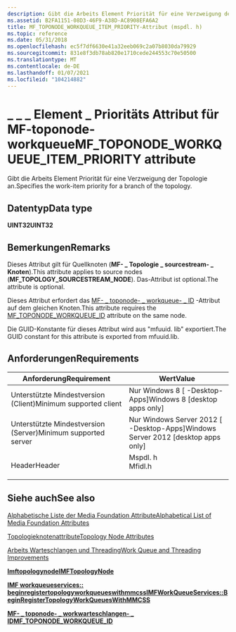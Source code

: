 ```yaml
---
description: Gibt die Arbeits Element Priorität für eine Verzweigung der Topologie an.
ms.assetid: B2FA1151-08D3-46F9-A38D-AC8908EFA6A2
title: MF_TOPONODE_WORKQUEUE_ITEM_PRIORITY-Attribut (mspdl. h)
ms.topic: reference
ms.date: 05/31/2018
ms.openlocfilehash: ec5f7df6630e41a32eeb069c2a07b8030da79929
ms.sourcegitcommit: 831e8f3db78ab820e1710cede244553c70e50500
ms.translationtype: MT
ms.contentlocale: de-DE
ms.lasthandoff: 01/07/2021
ms.locfileid: "104214882"
---
```

# <a name="mf_toponode_workqueue_item_priority-attribute"></a><span data-ttu-id="b6312-103">\_ \_ \_ Element \_ Prioritäts Attribut für MF-toponode-workqueue</span><span class="sxs-lookup"><span data-stu-id="b6312-103">MF\_TOPONODE\_WORKQUEUE\_ITEM\_PRIORITY attribute</span></span>

<span data-ttu-id="b6312-104">Gibt die Arbeits Element Priorität für eine Verzweigung der Topologie an.</span><span class="sxs-lookup"><span data-stu-id="b6312-104">Specifies the work-item priority for a branch of the topology.</span></span>

## <a name="data-type"></a><span data-ttu-id="b6312-105">Datentyp</span><span class="sxs-lookup"><span data-stu-id="b6312-105">Data type</span></span>

<span data-ttu-id="b6312-106">**UINT32**</span><span class="sxs-lookup"><span data-stu-id="b6312-106">**UINT32**</span></span>

## <a name="remarks"></a><span data-ttu-id="b6312-107">Bemerkungen</span><span class="sxs-lookup"><span data-stu-id="b6312-107">Remarks</span></span>

<span data-ttu-id="b6312-108">Dieses Attribut gilt für Quellknoten (**MF- \_ Topologie \_ sourcestream- \_ Knoten**).</span><span class="sxs-lookup"><span data-stu-id="b6312-108">This attribute applies to source nodes (**MF\_TOPOLOGY\_SOURCESTREAM\_NODE**).</span></span> <span data-ttu-id="b6312-109">Das-Attribut ist optional.</span><span class="sxs-lookup"><span data-stu-id="b6312-109">The attribute is optional.</span></span>

<span data-ttu-id="b6312-110">Dieses Attribut erfordert das [MF- \_ toponode- \_ workqueue- \_ ID](mf-toponode-workqueue-id-attribute.md) -Attribut auf dem gleichen Knoten.</span><span class="sxs-lookup"><span data-stu-id="b6312-110">This attribute requires the [MF\_TOPONODE\_WORKQUEUE\_ID](mf-toponode-workqueue-id-attribute.md) attribute on the same node.</span></span>

<span data-ttu-id="b6312-111">Die GUID-Konstante für dieses Attribut wird aus "mfuuid. lib" exportiert.</span><span class="sxs-lookup"><span data-stu-id="b6312-111">The GUID constant for this attribute is exported from mfuuid.lib.</span></span>

## <a name="requirements"></a><span data-ttu-id="b6312-112">Anforderungen</span><span class="sxs-lookup"><span data-stu-id="b6312-112">Requirements</span></span>



| <span data-ttu-id="b6312-113">Anforderung</span><span class="sxs-lookup"><span data-stu-id="b6312-113">Requirement</span></span> | <span data-ttu-id="b6312-114">Wert</span><span class="sxs-lookup"><span data-stu-id="b6312-114">Value</span></span> |
|-------------------------------------|------------------------------------------------------------------------------------|
| <span data-ttu-id="b6312-115">Unterstützte Mindestversion (Client)</span><span class="sxs-lookup"><span data-stu-id="b6312-115">Minimum supported client</span></span><br/> | <span data-ttu-id="b6312-116">Nur Windows 8 \[ -Desktop-Apps\]</span><span class="sxs-lookup"><span data-stu-id="b6312-116">Windows 8 \[desktop apps only\]</span></span><br/>                                         |
| <span data-ttu-id="b6312-117">Unterstützte Mindestversion (Server)</span><span class="sxs-lookup"><span data-stu-id="b6312-117">Minimum supported server</span></span><br/> | <span data-ttu-id="b6312-118">Nur Windows Server 2012 \[ -Desktop-Apps\]</span><span class="sxs-lookup"><span data-stu-id="b6312-118">Windows Server 2012 \[desktop apps only\]</span></span><br/>                               |
| <span data-ttu-id="b6312-119">Header</span><span class="sxs-lookup"><span data-stu-id="b6312-119">Header</span></span><br/>                   | <dl> <span data-ttu-id="b6312-120"><dt>Mspdl. h</dt></span><span class="sxs-lookup"><span data-stu-id="b6312-120"><dt>Mfidl.h</dt></span></span> </dl> |



## <a name="see-also"></a><span data-ttu-id="b6312-121">Siehe auch</span><span class="sxs-lookup"><span data-stu-id="b6312-121">See also</span></span>

<dl> <dt>

[<span data-ttu-id="b6312-122">Alphabetische Liste der Media Foundation Attribute</span><span class="sxs-lookup"><span data-stu-id="b6312-122">Alphabetical List of Media Foundation Attributes</span></span>](alphabetical-list-of-media-foundation-attributes.md)
</dt> <dt>

[<span data-ttu-id="b6312-123">Topologieknotenattribute</span><span class="sxs-lookup"><span data-stu-id="b6312-123">Topology Node Attributes</span></span>](topology-node-attributes.md)
</dt> <dt>

[<span data-ttu-id="b6312-124">Arbeits Warteschlangen und Threading</span><span class="sxs-lookup"><span data-stu-id="b6312-124">Work Queue and Threading Improvements</span></span>](media-foundation-work-queue-and-threading-improvements.md)
</dt> <dt>

[<span data-ttu-id="b6312-125">**Imftopologynode**</span><span class="sxs-lookup"><span data-stu-id="b6312-125">**IMFTopologyNode**</span></span>](/windows/desktop/api/mfidl/nn-mfidl-imftopologynode)
</dt> <dt>

[<span data-ttu-id="b6312-126">**IMF workqueueservices:: beginregistertopologyworkqueueswithmmcss**</span><span class="sxs-lookup"><span data-stu-id="b6312-126">**IMFWorkQueueServices::BeginRegisterTopologyWorkQueuesWithMMCSS**</span></span>](/windows/desktop/api/mfidl/nf-mfidl-imfworkqueueservices-beginregistertopologyworkqueueswithmmcss)
</dt> <dt>

[<span data-ttu-id="b6312-127">**MF- \_ toponode- \_ workwarteschlangen- \_ ID**</span><span class="sxs-lookup"><span data-stu-id="b6312-127">**MF\_TOPONODE\_WORKQUEUE\_ID**</span></span>](mf-toponode-workqueue-id-attribute.md)
</dt> </dl>

 

 




